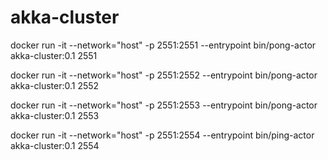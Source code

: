 # akka-cluster

docker run -it --network="host" -p 2551:2551 --entrypoint bin/pong-actor akka-cluster:0.1 2551

docker run -it --network="host" -p 2551:2552 --entrypoint bin/pong-actor akka-cluster:0.1 2552

docker run -it --network="host" -p 2551:2553 --entrypoint bin/pong-actor akka-cluster:0.1 2553

docker run -it --network="host" -p 2551:2554 --entrypoint bin/ping-actor akka-cluster:0.1 2554
